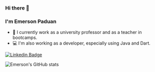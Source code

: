 ### Hi there 👋
### I'm Emerson Paduan

- 🔭 I currently work as a university professor and as a teacher in bootcamps.
- :computer: I'm also working as a developer, especially using Java and Dart. 

[![Linkedin Badge](https://img.shields.io/badge/-EmersonPaduan-blue?style=flat-square&logo=Linkedin&logoColor=white&link=https://www.linkedin.com/in/emerson-paduan/)](https://www.linkedin.com/in/emerson-paduan/)

![Emerson's GitHub stats](https://github-readme-stats.vercel.app/api?username=paduandev&show_icons=true&theme=blueberry)
<!--
**EmersonPaduan/EmersonPaduan** is a ✨ _special_ ✨ repository because its `README.md` (this file) appears on your GitHub profile.

Here are some ideas to get you started:

- 🔭 I’m currently working on ...
- 🌱 I’m currently learning ...
- 👯 I’m looking to collaborate on ...
- 🤔 I’m looking for help with ...
- 💬 Ask me about ...
- 📫 How to reach me: ...
- 😄 Pronouns: ...
- ⚡ Fun fact: ...
-->
